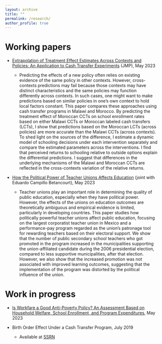 ```yaml
---
layout: archive
title: ""
permalink: /research/
author_profile: true
---
```


Working papers
======
* [Extrapolation of Treatment Effect Estimates Across Contexts and Policies: An Application to Cash Transfer Experiments](http://academicpages.github.io/files/Extrapolation_draft.pdf) (JMP), May 2023
  * Predicting the effects of a new policy often relies on existing evidence of the same policy in other contexts. However, cross-contexts predictions may fail because those contexts may have distinct characteristics and the same policies may function differently across contexts. In such cases, one might want to make predictions based on similar policies in one’s own context to hold local factors constant. This paper compares these approaches using cash transfer programs in Malawi and Morocco. By predicting the treatment effect of Moroccan CCTs on school enrollment rates based on either Malawi CCTs or Moroccan labeled cash transfers (LCTs), I show that predictions based on the Moroccan LCTs (across policies) are more accurate than the Malawi CCTs (across contexts). To shed light on the sources of the difference, I estimate a dynamic model of schooling decisions under each intervention separately and compare the estimated parameters across the interventions. I find that perceived returns to schooling relative to outside options explain the differential predictions. I suggest that differences in the underlying mechanisms of the Malawi and Moroccan CCTs are reflected in the cross-contexts variation of the relative returns.

* [How the Political Power of Teacher Unions Affects Education](http://academicpages.github.io/files/Teacher-union-draft.pdf) (joint with Eduardo Campillo Betancourt), May 2023
  * Teacher unions play an important role in determining the quality of public education, especially when they have political power. However, the effects of the unions on education outcomes are theoretically ambiguous and empirical evidence is limited, particularly in developing countries. This paper studies how politically powerful teacher unions affect public education, focusing on the largest corporatist teacher union in Mexico and a performance-pay program regarded as the union’s patronage tool for rewarding teachers based on their electoral support. We show that the number of public secondary school teachers who got promoted in the program increased in the municipalities supporting the union-affiliated candidate during the 2006 presidential election, compared to less supportive municipalities, after that election. However, we also show that the increased promotion was not associated with improved learning outcomes, suggesting that the implementation of the program was distorted by the political influence of the union.


Work in progress
======
* [Is Workfare a Good Anti-Poverty Policy? An Assessment Based on Household Welfare, School Enrollment, and
Program Expenditures](http://academicpages.github.io/files/workfare_draft.pdf), May 2023

* Birth Order Effect Under a Cash Transfer Program, July 2019
  * Available at [SSRN](https://papers.ssrn.com/sol3/papers.cfm?abstract_id=3010113)
